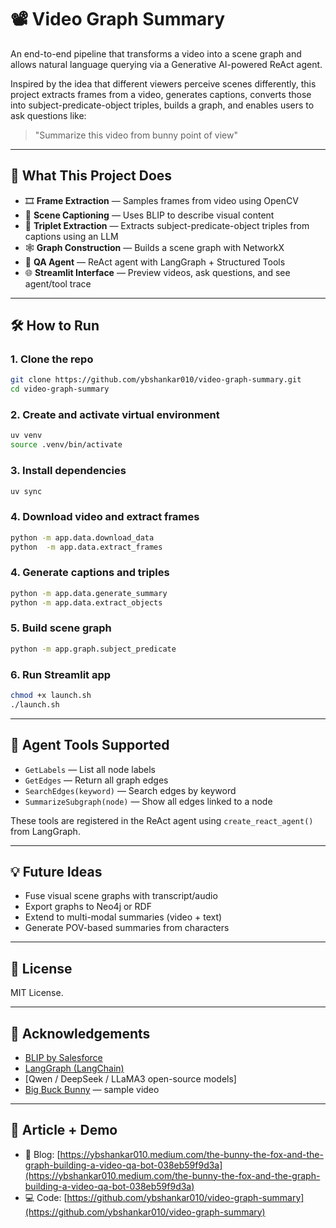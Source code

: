 # 📽️ Video Graph Summary

An end-to-end pipeline that transforms a video into a scene graph and allows natural language querying via a Generative AI-powered ReAct agent.

Inspired by the idea that different viewers perceive scenes differently, this project extracts frames from a video, generates captions, converts those into subject-predicate-object triples, builds a graph, and enables users to ask questions like:

> "Summarize this video from bunny point of view"

---

## 🧠 What This Project Does

- 🎞 **Frame Extraction** — Samples frames from video using OpenCV
- 🧠 **Scene Captioning** — Uses BLIP to describe visual content
- 🔗 **Triplet Extraction** — Extracts subject-predicate-object triples from captions using an LLM
- 🕸 **Graph Construction** — Builds a scene graph with NetworkX
- 🤖 **QA Agent** — ReAct agent with LangGraph + Structured Tools
- 🌐 **Streamlit Interface** — Preview videos, ask questions, and see agent/tool trace

---

## 🛠 How to Run

### 1. Clone the repo

```bash
git clone https://github.com/ybshankar010/video-graph-summary.git
cd video-graph-summary
```

### 2. Create and activate virtual environment

```bash
uv venv
source .venv/bin/activate
```

### 3. Install dependencies

```bash
uv sync
```

### 4. Download video and extract frames

```bash
python -m app.data.download_data
python  -m app.data.extract_frames
```

### 4. Generate captions and triples

```bash
python -m app.data.generate_summary
python -m app.data.extract_objects
```

### 5. Build scene graph

```bash
python -m app.graph.subject_predicate
```

### 6. Run Streamlit app

```bash
chmod +x launch.sh
./launch.sh
```

---

## 🤖 Agent Tools Supported

- `GetLabels` — List all node labels
- `GetEdges` — Return all graph edges
- `SearchEdges(keyword)` — Search edges by keyword
- `SummarizeSubgraph(node)` — Show all edges linked to a node

These tools are registered in the ReAct agent using `create_react_agent()` from LangGraph.

---

## 💡 Future Ideas

- Fuse visual scene graphs with transcript/audio
- Export graphs to Neo4j or RDF
- Extend to multi-modal summaries (video + text)
- Generate POV-based summaries from characters

---

## 📜 License

MIT License.

---

## 🙌 Acknowledgements

- [BLIP by Salesforce](https://huggingface.co/Salesforce/blip-image-captioning-base)
- [LangGraph (LangChain)](https://github.com/langchain-ai/langgraph)
- \[Qwen / DeepSeek / LLaMA3 open-source models]
- [Big Buck Bunny](https://peach.blender.org/) — sample video

---

## 📣 Article + Demo

- 📝 Blog: [https://ybshankar010.medium.com/the-bunny-the-fox-and-the-graph-building-a-video-qa-bot-038eb59f9d3a](https://ybshankar010.medium.com/the-bunny-the-fox-and-the-graph-building-a-video-qa-bot-038eb59f9d3a)
- 💻 Code: [https://github.com/ybshankar010/video-graph-summary](https://github.com/ybshankar010/video-graph-summary)
